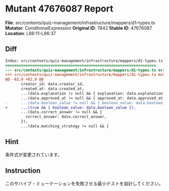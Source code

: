 # Mutant 47676087 Report

**File**: src/contexts/quiz-management/infrastructure/mappers/d1-types.ts
**Mutator**: ConditionalExpression
**Original ID**: 7842
**Stable ID**: 47676087
**Location**: L86:11–L86:37

## Diff

```diff
Index: src/contexts/quiz-management/infrastructure/mappers/d1-types.ts
===================================================================
--- src/contexts/quiz-management/infrastructure/mappers/d1-types.ts	original
+++ src/contexts/quiz-management/infrastructure/mappers/d1-types.ts	mutated #7842
@@ -82,9 +82,9 @@
       creator_id: data.creator_id,
       created_at: data.created_at,
       ...(data.explanation != null && { explanation: data.explanation }),
       ...(data.approved_at != null && { approved_at: data.approved_at }),
-      ...(data.boolean_value != null && { boolean_value: data.boolean_value }),
+      ...(true && { boolean_value: data.boolean_value }),
       ...(data.correct_answer != null && {
         correct_answer: data.correct_answer,
       }),
       ...(data.matching_strategy != null && {
```

## Hint

条件式が変更されています。

## Instruction

このサバイブ・ミューテーションを失敗させる最小テストを設計してください。
